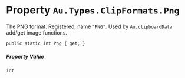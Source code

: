 # Property `Au.Types.ClipFormats.Png`

The PNG format. Registered, name `"PNG"`. Used by `Au.clipboardData` add/get image functions.

```
public static int Png { get; }
```

##### Property Value

`int`